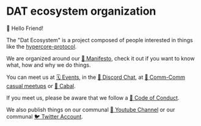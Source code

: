 # DAT ecosystem organization

👋 Hello Friend!

The "Dat Ecosystem" is a project composed of people interested in things like the [hypercore-protocol](https://hypercore-protocol.org).

We are organized around our [📜 Manifesto](./MANIFESTO.md), check it out if you want to know what, how and why we do things.

You can meet us at [🗓 Events](https://events.dat.foundation/), in the [💬 Discord Chat](https://discord.gg/fZymdRfctR), at [👥 Comm-Comm casual meetups](https://comm-comm.datproject.org/) or [💬 Cabal](https://github.com/dat-ecosystem/dat-ecosystem.github.io/blob/main/README.md#connect-to-cabal-with-cli-or-download-cabal-desktop).

If you meet us, please be aware that we follow a [📜 Code of Conduct](./code-of-conduct.md).

We also publish things on our communal [🎥 Youtube Channel](https://https://www.youtube.com/channel/UCbLY5Qg3t3OJbxZZUioqMOQ) or our communal [🐦 Twitter Account](https://twitter.com/dat_protocol).
